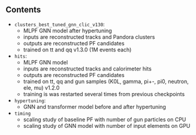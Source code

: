 ## Contents

  - `clusters_best_tuned_gnn_clic_v130`:
    - MLPF GNN model after hypertuning
    - inputs are reconstructed tracks and Pandora clusters
    - outputs are reconstructed PF candidates
    - trained on tt and qq v1.3.0 (1M events each)
  - `hits`:
    - MLPF GNN model
    - inputs are reconstructed tracks and calorimeter hits
    - outputs are reconstructed PF candidates
    - trained on tt, qq and gun samples (K0L, gamma, pi+-, pi0, neutron, ele, mu) v1.2.0
    - training is was restarted several times from previous checkpoints
  - `hypertuning`:
    - GNN and transformer model before and after hypertuning
  - `timing`
    - scaling study of baseline PF with number of gun particles on CPU
    - scaling study of GNN model with number of input elements on GPU

